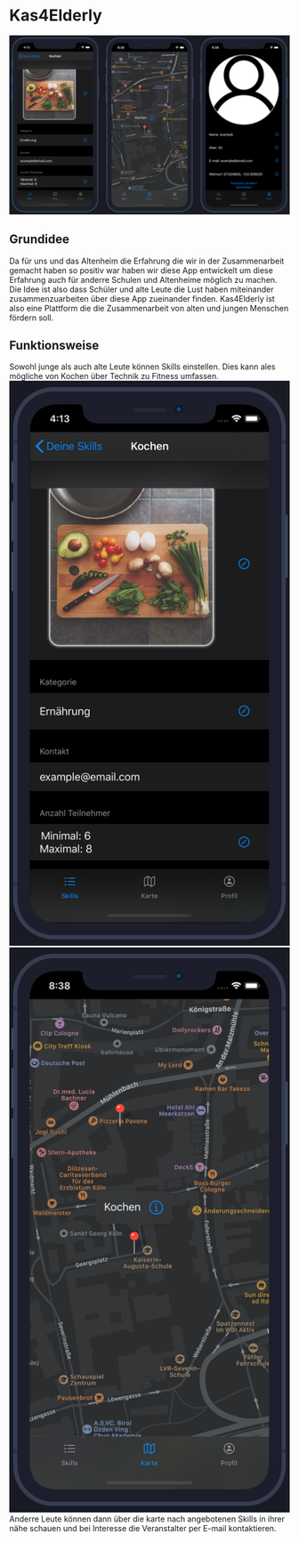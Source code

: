# Kas4Elderly
![alt text](MockUP.png)
## Grundidee
Da für uns und das Altenheim die Erfahrung die wir in der Zusammenarbeit gemacht haben so positiv war haben wir diese App entwickelt um diese Erfahrung auch für anderre Schulen und Altenheime möglich zu machen. Die Idee ist also dass Schüler und alte Leute die Lust haben miteinander zusammenzuarbeiten über diese App zueinander finden.
Kas4Elderly ist also eine Plattform die die Zusammenarbeit von alten und jungen Menschen fördern soll.

## Funktionsweise
Sowohl junge als auch alte Leute können Skills einstellen. Dies kann ales mögliche von Kochen über Technik zu Fitness umfassen. 
![alt text](MockUp1.png) ![alt text](MockUp2.png)
Anderre Leute können dann über die karte nach angebotenen Skills in ihrer nähe schauen und bei Interesse die Veranstalter per E-mail kontaktieren. 

